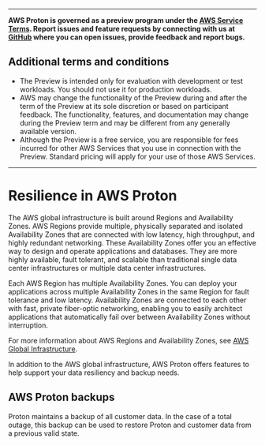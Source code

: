 --------

**AWS Proton is governed as a preview program under the [AWS Service Terms](https://aws.amazon.com/service-terms/)\. Report issues and feature requests by connecting with us at [GitHub](https://github.com/aws/aws-proton-public-roadmap) where you can open issues, provide feedback and report bugs\.**

## Additional terms and conditions<a name="preview-banner"></a>
+ The Preview is intended only for evaluation with development or test workloads\. You should not use it for production workloads\.
+ AWS may change the functionality of the Preview during and after the term of the Preview at its sole discretion or based on participant feedback\. The functionality, features, and documentation may change during the Preview term and may be different from any generally available version\.
+ Although the Preview is a free service, you are responsible for fees incurred for other AWS Services that you use in connection with the Preview\. Standard pricing will apply for your use of those AWS Services\.

--------

# Resilience in AWS Proton<a name="disaster-recovery-resiliency"></a>

The AWS global infrastructure is built around Regions and Availability Zones\. AWS Regions provide multiple, physically separated and isolated Availability Zones that are connected with low latency, high throughput, and highly redundant networking\. These Availability Zones offer you an effective way to design and operate applications and databases\. They are more highly available, fault tolerant, and scalable than traditional single data center infrastructures or multiple data center infrastructures\.

Each AWS Region has multiple Availability Zones\. You can deploy your applications across multiple Availability Zones in the same Region for fault tolerance and low latency\. Availability Zones are connected to each other with fast, private fiber\-optic networking, enabling you to easily architect applications that automatically fail over between Availability Zones without interruption\.

For more information about AWS Regions and Availability Zones, see [AWS Global Infrastructure](https://aws.amazon.com/about-aws/global-infrastructure/)\.

In addition to the AWS global infrastructure, AWS Proton offers features to help support your data resiliency and backup needs\.

## AWS Proton backups<a name="backups"></a>

Proton maintains a backup of all customer data\. In the case of a total outage, this backup can be used to restore Proton and customer data from a previous valid state\.